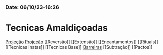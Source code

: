 ### Date: 06/10/23-16:26

# Tecnicas Amaldiçoadas

[Projeção](Projeção)
[Projeção](#Projeção)
[[Reversão]]
[[Extensão]]
[[Encantamentos]]
[[Rituais]]
[[Tecnicas Inatas]]
[[Tecnicas Base]]
[Barreiras](Barreiras)
[[Subtração]]
[[Pactos]]
